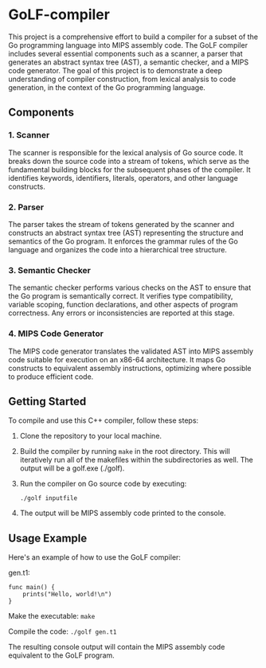 # GoLF-compiler

This project is a comprehensive effort to build a compiler for a subset of the Go programming language into MIPS assembly code. The GoLF compiler includes several essential components such as a scanner, a parser that generates an abstract syntax tree (AST), a semantic checker, and a MIPS code generator. The goal of this project is to demonstrate a deep understanding of compiler construction, from lexical analysis to code generation, in the context of the Go programming language.

## Components
### 1. Scanner 
The scanner is responsible for the lexical analysis of Go source code. It breaks down the source code into a stream of tokens, which serve as the fundamental building blocks for the subsequent phases of the compiler. It identifies keywords, identifiers, literals, operators, and other language constructs.

### 2. Parser 
The parser takes the stream of tokens generated by the scanner and constructs an abstract syntax tree (AST) representing the structure and semantics of the Go program. It enforces the grammar rules of the Go language and organizes the code into a hierarchical tree structure.

### 3. Semantic Checker 
The semantic checker performs various checks on the AST to ensure that the Go program is semantically correct. It verifies type compatibility, variable scoping, function declarations, and other aspects of program correctness. Any errors or inconsistencies are reported at this stage.

### 4. MIPS Code Generator
The MIPS code generator translates the validated AST into MIPS assembly code suitable for execution on an x86-64 architecture. It maps Go constructs to equivalent assembly instructions, optimizing where possible to produce efficient code.

## Getting Started
To compile and use this C++ compiler, follow these steps:
1. Clone the repository to your local machine.
2. Build the compiler by running `make` in the root directory. This will iteratively run all of the makefiles within the subdirectories as well. The output will be a golf.exe (./golf).
3. Run the compiler on Go source code by executing:
   
     ```./golf inputfile```
  
4. The output will be MIPS assembly code printed to the console.

## Usage Example
Here's an example of how to use the GoLF compiler:

gen.t1:
```
func main() {
	prints("Hello, world!\n")
}
```

Make the executable:
```make```

Compile the code:
```./golf gen.t1```

The resulting console output will contain the MIPS assembly code equivalent to the GoLF program.


